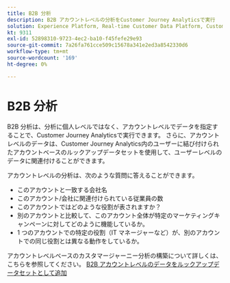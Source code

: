 ```yaml
---
title: B2B 分析
description: B2B アカウントレベルの分析をCustomer Journey Analyticsで​実行
solution: Experience Platform, Real-time Customer Data Platform, Customer Journey Analytics
kt: 9311
exl-id: 52898310-9723-4ec2-ba10-f45fefe29e93
source-git-commit: 7a26fa761cce509c15678a341e2ed3a8542330d6
workflow-type: tm+mt
source-wordcount: '169'
ht-degree: 0%

---
```


# B2B 分析

B2B 分析は、分析に個人レベルではなく、アカウントレベルでデータを指定することで、Customer Journey Analyticsで実行できます。 さらに、アカウントレベルのデータは、Customer Journey Analytics内のユーザーに結び付けられたアカウントベースのルックアップデータセットを使用して、ユーザーレベルのデータに関連付けることができます。

アカウントレベルの分析は、次のような質問に答えることができます。

* このアカウントと一致する会社名
* このアカウント/会社に関連付けられている従業員の数
* このアカウントではどのような役割が表されますか？
* 別のアカウントと比較して、このアカウント全体が特定のマーケティングキャンペーンに対してどのように機能しているか。
* 1 つのアカウントでの特定の役割（IT マネージャーなど）が、別のアカウントでの同じ役割とは異なる動作をしているか。

アカウントレベルベースのカスタマージャーニー分析の構築について詳しくは、こちらを参照してください。 [B2B アカウントレベルのデータをルックアップデータセットとして追加](https://experienceleague.adobe.com/docs/analytics-platform/using/cja-usecases/b2b.html?lang=en)
